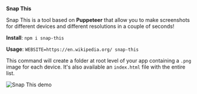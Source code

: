 **Snap This**

Snap This is a tool based on **Puppeteer** that allow you to make screenshots for different devices and different resolutions in a couple of seconds!

**Install**: `npm i snap-this`

**Usage**: `WEBSITE=https://en.wikipedia.org/ snap-this`

This command will create a folder at root level of your app containing a `.png` image for each device. It's also available an `index.html` file with the entire list.

![Snap This demo](http://eugeniosegala.it/wp-content/uploads/2019/09/snap-this-demo.gif)
